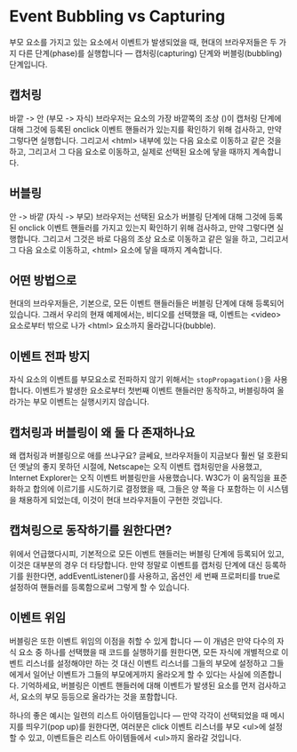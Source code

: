 # Event Bubbling vs Capturing

부모 요소를 가지고 있는 요소에서 이벤트가 발생되었을 때, 현대의 브라우저들은 두 가지 다른 단계(phase)를 실행합니다 — 캡처링(capturing) 단계와 버블링(bubbling) 단계입니다.

## 캡처링
바깥 -> 안 (부모 -> 자식)
브라우저는 요소의 가장 바깥쪽의 조상 \(<html>)이 캡처링 단계에 대해 그것에 등록된 onclick 이벤트 핸들러가 있는지를 확인하기 위해 검사하고, 만약 그렇다면 실행합니다.
그리고서 \<html> 내부에 있는 다음 요소로 이동하고 같은 것을 하고, 그리고서 그 다음 요소로 이동하고, 실제로 선택된 요소에 닿을 때까지 계속합니다.

## 버블링
안 -> 바깥 (자식 -> 부모)
브라우저는 선택된 요소가 버블링 단계에 대해 그것에 등록된 onclick 이벤트 핸들러를 가지고 있는지 확인하기 위해 검사하고, 만약 그렇다면 실행합니다.
그리고서 그것은 바로 다음의 조상 요소로 이동하고 같은 일을 하고, 그리고서 그 다음 요소로 이동하고, \<html> 요소에 닿을 때까지 계속합니다.

## 어떤 방법으로
현대의 브라우저들은, 기본으로, 모든 이벤트 핸들러들은 버블링 단계에 대해 등록되어 있습니다. 그래서 우리의 현재 예제에서는, 비디오를 선택했을 때, 이벤트는 \<video> 요소로부터 밖으로 나가 \<html> 요소까지 올라갑니다(bubble). 

## 이벤트 전파 방지
자식 요소의 이벤트를 부모요소로 전파하지 않기 위해서는 `stopPropagation()`을 사용합니다. 이벤트가 발생한 요소로부터 첫번째 이벤트 핸들러만 동작하고, 버블링하여 올라가는 부모 이벤트는 실행시키지 않습니다.

## 캡처링과 버블링이 왜 둘 다 존재하나요
왜 캡처링과 버블링으로 애를 쓰냐구요? 글쎄요, 브라우저들이 지금보다 훨씬 덜 호환되던 옛날의 좋지 못하던 시절에, Netscape는 오직 이벤트 캡처링만을 사용했고, Internet Explorer는 오직 이벤트 버블링만을 사용했습니다. W3C가 이 움직임을 표준화하고 합의에 이르기를 시도하기로 결정했을 때, 그들은 양 쪽을 다 포함하는 이 시스템을 채용하게 되었는데, 이것이 현대 브라우저들이 구현한 것입니다.

## 캡쳐링으로 동작하기를 원한다면?
위에서 언급했다시피, 기본적으로 모든 이벤트 핸들러는 버블링 단계에 등록되어 있고, 이것은 대부분의 경우 더 타당합니다. 만약 정말로 이벤트를 캡처링 단계에 대신 등록하기를 원한다면, addEventListener()를 사용하고, 옵션인 세 번째 프로퍼티를 true로 설정하여 핸들러를 등록함으로써 그렇게 할 수 있습니다.

## 이벤트 위임
버블링은 또한 이벤트 위임의 이점을 취할 수 있게 합니다 — 이 개념은 만약 다수의 자식 요소 중 하나를 선택했을 때 코드를 실행하기를 원한다면, 모든 자식에 개별적으로 이벤트 리스너를 설정해야만 하는 것 대신 이벤트 리스너를 그들의 부모에 설정하고 그들에게서 일어난 이벤트가 그들의 부모에게까지 올라오게 할 수 있다는 사실에 의존합니다. 기억하세요, 버블링은 이벤트 핸들러에 대해 이벤트가 발생된 요소를 먼저 검사하고서, 요소의 부모 등등으로 올라가는 것을 포함합니다.

하나의 좋은 예시는 일련의 리스트 아이템들입니다 — 만약 각각이 선택되었을 때 메시지를 띄우기(pop up)를 원한다면, 여러분은 click 이벤트 리스너를 부모 \<ul>에 설정할 수 있고, 이벤트들은 리스트 아이템들에서 \<ul>까지 올라갈 것입니다.